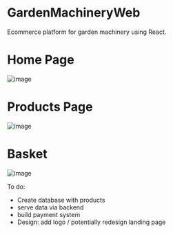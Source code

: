# GardenMachineryWeb

Ecommerce platform for garden machinery using React.

# Home Page
![image](https://github.com/jtnaughton/garden-machinery-net/assets/80038241/c3e580bb-837e-4b5d-a624-47b48ca793fa)

# Products Page
![image](https://github.com/jtnaughton/garden-machinery-net/assets/80038241/9ff3a4bf-f85a-411a-a195-c41c735433d3)

# Basket
![image](https://github.com/jtnaughton/garden-machinery-net/assets/80038241/8915c359-5ffe-4339-bd9a-23089ba907a1)

To do: 
- Create database with products
- serve data via backend
- build payment system
- Design: add logo / potentially redesign landing page

